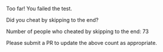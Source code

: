 Too far! You failed the test.

Did you cheat by skipping to the end? 

Number of people who cheated by skipping to the end: 73

Please submit a PR to update the above count as appropriate.
